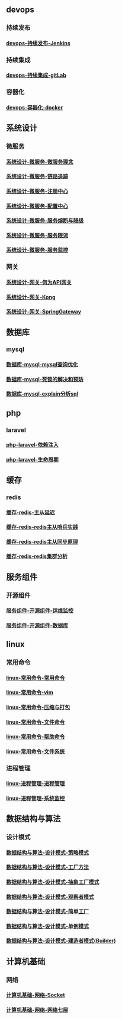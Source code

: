 ## devops
### 持续发布
#### [devops-持续发布-Jenkins](docs/devops/持续发布/Jenkins.md)

### 持续集成
#### [devops-持续集成-gitLab](docs/devops/持续集成/gitLab.md)

### 容器化
#### [devops-容器化-docker](docs/devops/容器化/docker.md)

## 系统设计
### 微服务
#### [系统设计-微服务-微服务理念](docs/系统设计/微服务/微服务理念.md)

#### [系统设计-微服务-链路追踪](docs/系统设计/微服务/链路追踪.md)

#### [系统设计-微服务-注册中心](docs/系统设计/微服务/注册中心.md)

#### [系统设计-微服务-配置中心](docs/系统设计/微服务/配置中心.md)

#### [系统设计-微服务-服务熔断与降级](docs/系统设计/微服务/服务熔断与降级.md)

#### [系统设计-微服务-服务限流](docs/系统设计/微服务/服务限流.md)

#### [系统设计-微服务-服务监控](docs/系统设计/微服务/服务监控.md)

### 网关
#### [系统设计-网关-何为API网关](docs/系统设计/网关/何为API网关.md)

#### [系统设计-网关-Kong](docs/系统设计/网关/Kong.md)

#### [系统设计-网关-SpringGateway](docs/系统设计/网关/SpringGateway.md)

## 数据库
### mysql
#### [数据库-mysql-mysql查询优化](docs/数据库/mysql/mysql查询优化.md)

#### [数据库-mysql-死锁的解决和预防](docs/数据库/mysql/死锁的解决和预防.md)

#### [数据库-mysql-explain分析sql](docs/数据库/mysql/explain分析sql.md)

## php
### laravel
#### [php-laravel-依赖注入](docs/php/laravel/依赖注入.md)

#### [php-laravel-生命周期](docs/php/laravel/生命周期.md)

## 缓存
### redis
#### [缓存-redis-主从延迟](docs/缓存/redis/主从延迟.md)

#### [缓存-redis-redis主从哨兵实践](docs/缓存/redis/redis主从哨兵实践.md)

#### [缓存-redis-redis主从同步原理](docs/缓存/redis/redis主从同步原理.md)

#### [缓存-redis-redis集群分析](docs/缓存/redis/redis集群分析.md)

## 服务组件
### 开源组件
#### [服务组件-开源组件-运维监控](docs/服务组件/开源组件/运维监控.md)

#### [服务组件-开源组件-数据库](docs/服务组件/开源组件/数据库.md)

## linux
### 常用命令
#### [linux-常用命令-常用命令](docs/linux/常用命令/常用命令.md)

#### [linux-常用命令-vim](docs/linux/常用命令/vim.md)

#### [linux-常用命令-压缩与打包](docs/linux/常用命令/压缩与打包.md)

#### [linux-常用命令-文件命令](docs/linux/常用命令/文件命令.md)

#### [linux-常用命令-帮助命令](docs/linux/常用命令/帮助命令.md)

#### [linux-常用命令-文件系统](docs/linux/常用命令/文件系统.md)

### 进程管理
#### [linux-进程管理-进程管理](docs/linux/进程管理/进程管理.md)

#### [linux-进程管理-系统监控](docs/linux/进程管理/系统监控.md)

## 数据结构与算法
### 设计模式
#### [数据结构与算法-设计模式-策略模式](docs/数据结构与算法/设计模式/策略模式.md)

#### [数据结构与算法-设计模式-工厂方法](docs/数据结构与算法/设计模式/工厂方法.md)

#### [数据结构与算法-设计模式-抽象工厂模式](docs/数据结构与算法/设计模式/抽象工厂模式.md)

#### [数据结构与算法-设计模式-观察者模式](docs/数据结构与算法/设计模式/观察者模式.md)

#### [数据结构与算法-设计模式-简单工厂](docs/数据结构与算法/设计模式/简单工厂.md)

#### [数据结构与算法-设计模式-单例模式](docs/数据结构与算法/设计模式/单例模式.md)

#### [数据结构与算法-设计模式-建造者模式(Builder)](docs/数据结构与算法/设计模式/建造者模式(Builder).md)

## 计算机基础
### 网络
#### [计算机基础-网络-Socket](docs/计算机基础/网络/Socket.md)

#### [计算机基础-网络-网络七层](docs/计算机基础/网络/网络七层.md)

